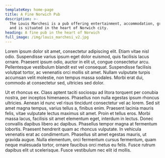 ```yaml
---
templateKey: home-page
title: A Fine Norwich Pub
description: >-
  The Louis Marchesi is a pub offering entertainment, accommodation, great food
  and is situated in the heart of Norwich city.
heading: A fine pub in the heart of Norwich
full_image: /img/louis_marchesi_v2.jpg
---
```

Lorem ipsum dolor sit amet, consectetur adipiscing elit. Etiam vitae nisl odio. Suspendisse varius ipsum eget dolor euismod, quis facilisis lacus ornare. Praesent ipsum odio, auctor in elit ut, congue consectetur arcu. Pellentesque vestibulum blandit est vel consequat. Suspendisse facilisis volutpat tortor, ac venenatis orci mollis sit amet. Nullam vulputate turpis accumsan velit molestie, non tempus massa sodales. Morbi erat dui, commodo at consectetur sed, ultricies sed dolor.

Ut et rhoncus ex. Class aptent taciti sociosqu ad litora torquent per conubia nostra, per inceptos himenaeos. Phasellus non nulla egestas ipsum rhoncus ultricies. Aenean id nunc vel risus tincidunt consectetur vel ac lorem. Sed sit amet magna tempus, varius tellus a, finibus enim. Praesent lacinia mauris felis, vitae vulputate lectus maximus sit amet. Proin et tellus eros. Morbi massa lacus, facilisis sit amet elementum eget, interdum in lectus. Donec convallis dapibus libero ac dapibus. Phasellus tempor magna at fermentum lobortis. Praesent hendrerit quam ac rhoncus vulputate. In vehicula venenatis erat ac condimentum. Phasellus sit amet egestas mauris, ut gravida augue. Nulla elementum, orci fermentum cursus fermentum, quam neque malesuada tortor, ornare faucibus orci metus eu felis. Fusce rutrum dapibus elit ut scelerisque. Fusce vestibulum nec elit id mollis.
